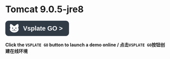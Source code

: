 # Tomcat 9.0.5-jre8

<a href="https://www.vsplate.com/?docker-compose=https://github.com/vsplate/dcenvs/tomcat/9.0.5-jre8"><img alt="VSPLATE GO" src="https://raw.githubusercontent.com/vsplate/images/master/vsgo_btn.png" width="200px"></a>

**Click the `VSPLATE GO` button to launch a demo online / 点击`VSPLATE GO`按钮创建在线环境**